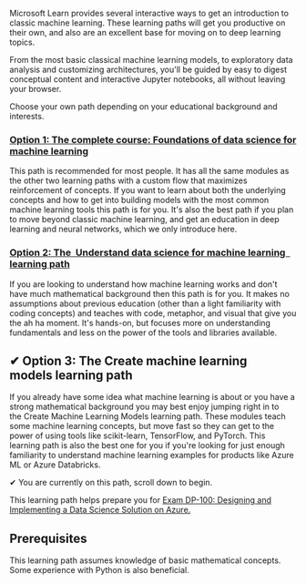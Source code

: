 Microsoft Learn provides several interactive ways to get an introduction
to classic machine learning. These learning paths will get you
productive on their own, and also are an excellent base for moving on to
deep learning topics.

From the most basic classical machine learning models, to exploratory
data analysis and customizing architectures, you'll be guided by easy to
digest conceptual content and interactive Jupyter notebooks, all without
leaving your browser.

Choose your own path depending on your educational background and
interests.

### [**Option 1: The complete course: Foundations of data science for machine learning**](https://docs.microsoft.com/en-us/learn/paths/machine-learning-foundations-using-data-science/)

This path is recommended for most people. It has all the same modules as
the other two learning paths with a custom flow that maximizes
reinforcement of concepts. If you want to learn about both the
underlying concepts and how to get into building models with the most
common machine learning tools this path is for you. It\'s also the best
path if you plan to move beyond classic machine learning, and get an
education in deep learning and neural networks, which we only introduce
here.

### [**Option 2: The Understand data science for machine learning learning path**](https://docs.microsoft.com/en-us/learn/paths/understand-machine-learning/)

If you are looking to understand how machine learning works and don\'t
have much mathematical background then this path is for you. It makes no
assumptions about previous education (other than a light familiarity
with coding concepts) and teaches with code, metaphor, and visual that
give you the ah ha moment. It\'s hands-on, but focuses more on
understanding fundamentals and less on the power of the tools and
libraries available.

## **✔ Option 3: The Create machine learning models learning path**

If you already have some idea what machine learning is about or you have
a strong mathematical background you may best enjoy jumping right in to
the Create Machine Learning Models learning path. These modules teach
some machine learning concepts, but move fast so they can get to the
power of using tools like scikit-learn, TensorFlow, and PyTorch. This
learning path is also the best one for you if you\'re looking for just
enough familiarity to understand machine learning examples for products
like Azure ML or Azure Databricks.

✔ You are currently on this path, scroll down to begin.

This learning path helps prepare you for [Exam DP-100: Designing and
Implementing a Data Science Solution on
Azure.](https://docs.microsoft.com/en-in/certifications/exams/dp-100)

## **Prerequisites**

This learning path assumes knowledge of basic mathematical concepts.
Some experience with Python is also beneficial.
